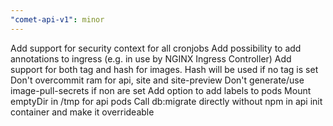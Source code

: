 ```yaml
---
"comet-api-v1": minor
---
```


Add support for security context for all cronjobs
Add possibility to add annotations to ingress (e.g. in use by NGINX Ingress Controller)
Add support for both tag and hash for images. Hash will be used if no tag is set
Don't overcommit ram for api, site and site-preview
Don't generate/use image-pull-secrets if non are set
Add option to add labels to pods
Mount emptyDir in /tmp for api pods
Call db:migrate directly without npm in api init container and make it overrideable
